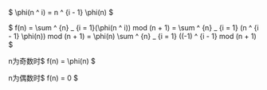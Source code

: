 $ \phi(n ^ i) = n ^ {i - 1} \phi(n) $

$ f(n) = \sum ^ {n} _ {i = 1}(\phi(n ^ i)) mod (n + 1) = \sum ^ {n} _ {i = 1} (n ^ {i - 1} \phi(n)) mod (n + 1) = \phi(n) \sum ^ {n} _ {i = 1} ((-1) ^ {i - 1} mod (n + 1) $

n为奇数时$ f(n) = \phi(n) $

n为偶数时$ f(n) = 0 $
